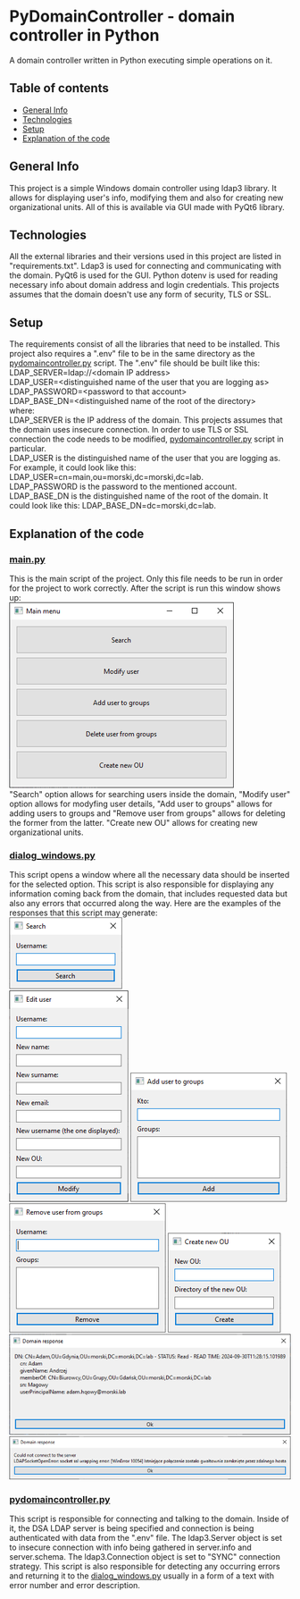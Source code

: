 # PyDomainController - domain controller in Python
A domain controller written in Python executing simple 
operations on it.

## Table of contents
- [General Info](#general-info)
- [Technologies](#technologies)
- [Setup](#setup)
- [Explanation of the code](#explanation-of-the-code)

## General Info
This project is a simple Windows domain controller using ldap3 library.
It allows for displaying user's info, modifying them and also for creating new organizational units.
All of this is available via GUI made with PyQt6 library.

## Technologies
All the external libraries and their versions used in this project are listed in "requirements.txt".
Ldap3 is used for connecting and communicating with the domain. PyQt6 is used for the GUI. Python dotenv 
is used for reading necessary info about domain address and login credentials. This projects assumes that the domain 
doesn't use any form of security, TLS or SSL.

## Setup
The requirements consist of all the libraries that need to be installed. This project also requires a ".env" file to be 
in the same directory as the [pydomaincontroller.py](Scripts_and_necessary_files/pydomaincontroller.py) script. The ".env" file should be built like this: <br>
LDAP_SERVER=ldap://<domain IP address\> <br>
LDAP_USER=<distinguished name of the user that you are logging as\> <br>
LDAP_PASSWORD=<password to that account\> <br>
LDAP_BASE_DN=<distinguished name of the root of the directory\> <br>
where:<br>
LDAP_SERVER is the IP address of the domain. This projects assumes that the domain uses insecure connection. 
In order to use TLS or SSL connection the code needs to be modified, [pydomaincontroller.py](Scripts_and_necessary_files/pydomaincontroller.py) script in particular. <br>
LDAP_USER is the distinguished name of the user that you are logging as. For example, it could look like this: 
LDAP_USER=cn=main,ou=morski,dc=morski,dc=lab. <br>
LDAP_PASSWORD is the password to the mentioned account. <br>
LDAP_BASE_DN is the distinguished name of the root of the domain. It could look like this: LDAP_BASE_DN=dc=morski,dc=lab.

## Explanation of the code
### [main.py](Scripts_and_necessary_files/main.py)
This is the main script of the project. Only this file needs to be run in order for the project to work correctly.
After the script is run this window shows up:
<br>![main_menu.png](Images/main_menu.png)<br>
"Search" option allows for searching users inside the domain, "Modify user" option allows for
modyfing user details, "Add user to groups" allows for adding users to groups and 
"Remove user from groups" allows for deleting the former from the latter. "Create new OU" allows for creating 
new organizational units. 
### [dialog_windows.py](Scripts_and_necessary_files/dialog_window.py)
This script opens a window where all the necessary data should be inserted for the selected option. This script is also 
responsible for displaying any information coming back from the domain, that includes requested data but also any errors 
that occurred along the way. Here are the examples of the responses that this script may generate: <br>
![img_1.png](Images/search.png)<br>![img.png](Images/edit.png) ![img_2.png](Images/add.png)<br>
![img_3.png](Images/remove.png) ![img_4.png](Images/create.png) ![img_5.png](Images/search_result.png)<br>
![img_6.png](Images/error.png)<br>
### [pydomaincontroller.py](Scripts_and_necessary_files/pydomaincontroller.py)
This script is responsible for connecting and talking to the domain. Inside of it, the DSA LDAP server is being 
specified and connection is being authenticated with data from the ".env" file. The ldap3.Server object is set to insecure 
connection with info being gathered in server.info and server.schema. The ldap3.Connection object is set to "SYNC" 
connection strategy. This script is also responsible for detecting any occurring errors and returning it to the 
[dialog_windows.py](Scripts_and_necessary_files/dialog_window.py) usually in a form of a text with error number and error description.